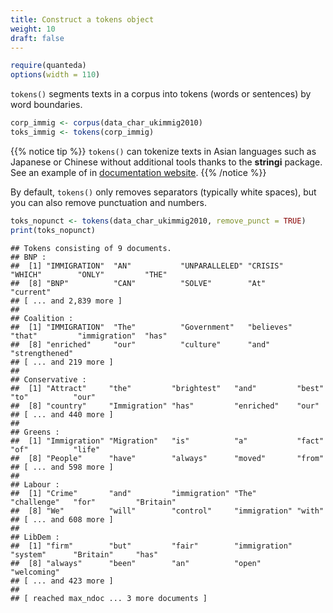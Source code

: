 ```yaml
---
title: Construct a tokens object
weight: 10
draft: false
---
```



```r
require(quanteda)
options(width = 110)
```

`tokens()` segments texts in a corpus into tokens (words or sentences) by word boundaries. 


```r
corp_immig <- corpus(data_char_ukimmig2010)
toks_immig <- tokens(corp_immig)
```

{{% notice tip %}}
`tokens()` can tokenize texts in Asian languages such as Japanese or Chinese without additional tools thanks to the **stringi** package. See an example of in [documentation website](https://quanteda.io/articles/pkgdown/examples/chinese.html).
{{% /notice %}}

By default, `tokens()` only removes separators (typically white spaces), but you can also remove punctuation and numbers.


```r
toks_nopunct <- tokens(data_char_ukimmig2010, remove_punct = TRUE)
print(toks_nopunct)
```

```
## Tokens consisting of 9 documents.
## BNP :
##  [1] "IMMIGRATION"  "AN"           "UNPARALLELED" "CRISIS"       "WHICH"        "ONLY"         "THE"         
##  [8] "BNP"          "CAN"          "SOLVE"        "At"           "current"     
## [ ... and 2,839 more ]
## 
## Coalition :
##  [1] "IMMIGRATION"  "The"          "Government"   "believes"     "that"         "immigration"  "has"         
##  [8] "enriched"     "our"          "culture"      "and"          "strengthened"
## [ ... and 219 more ]
## 
## Conservative :
##  [1] "Attract"     "the"         "brightest"   "and"         "best"        "to"          "our"        
##  [8] "country"     "Immigration" "has"         "enriched"    "our"        
## [ ... and 440 more ]
## 
## Greens :
##  [1] "Immigration" "Migration"   "is"          "a"           "fact"        "of"          "life"       
##  [8] "People"      "have"        "always"      "moved"       "from"       
## [ ... and 598 more ]
## 
## Labour :
##  [1] "Crime"       "and"         "immigration" "The"         "challenge"   "for"         "Britain"    
##  [8] "We"          "will"        "control"     "immigration" "with"       
## [ ... and 608 more ]
## 
## LibDem :
##  [1] "firm"        "but"         "fair"        "immigration" "system"      "Britain"     "has"        
##  [8] "always"      "been"        "an"          "open"        "welcoming"  
## [ ... and 423 more ]
## 
## [ reached max_ndoc ... 3 more documents ]
```

